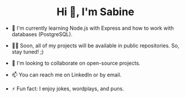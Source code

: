 <h1 align="center">Hi 👋, I'm Sabine</h1>

<!--
**SabineLaurent/SabineLaurent** is a ✨ _special_ ✨ repository because its `README.md` (this file) appears on your GitHub profile.

Here are some ideas to get you started:

- 🔭 I’m currently working on ...


- 🤔 I’m looking for help with ...
- 💬 Ask me about ...
- 📫 How to reach me: ...
- 😄 Pronouns: ...
- ⚡ Fun fact: ...
-->

- 🌱 I'm currently learning Node.js with Express and how to work with databases (PostgreSQL).

- 👨‍💻 Soon, all of my projects will be available in public repositories. So, stay tuned! ;)

- 👯 I'm looking to collaborate on open-source projects.

- 📫 You can reach me on LinkedIn or by email.

- ⚡ Fun fact: I enjoy jokes, wordplays, and puns.
